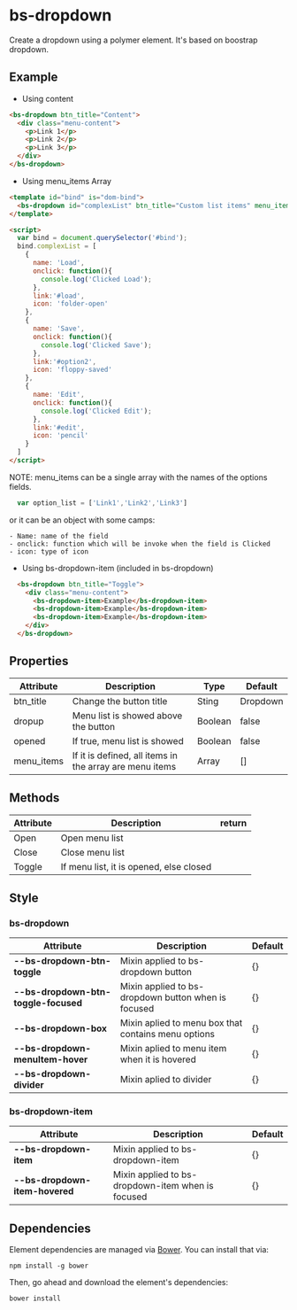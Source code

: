 # bs-dropdown

Create a dropdown using a polymer element. It's based on boostrap dropdown.

## Example
* Using content

``` html
<bs-dropdown btn_title="Content">
  <div class="menu-content">
    <p>Link 1</p>
    <p>Link 2</p>
    <p>Link 3</p>
  </div>
</bs-dropdown>
```

* Using menu_items Array
```html
<template id="bind" is="dom-bind">
  <bs-dropdown id="complexList" btn_title="Custom list items" menu_items="{{complexList}}"> </bs-dropdown>
</template>

<script>
  var bind = document.querySelector('#bind');
  bind.complexList = [
    {
      name: 'Load',
      onclick: function(){
        console.log('Clicked Load');
      },
      link:'#load',
      icon: 'folder-open'
    },
    {
      name: 'Save',
      onclick: function(){
        console.log('Clicked Save');
      },
      link:'#option2',
      icon: 'floppy-saved'
    },
    {
      name: 'Edit',
      onclick: function(){
        console.log('Clicked Edit');
      },
      link:'#edit',
      icon: 'pencil'
    }
  ]
</script>
```
NOTE: menu_items can be a single array with the names of the options fields.
```javascript
  var option_list = ['Link1','Link2','Link3']
```
  or it can be an object with some camps:

    - Name: name of the field
    - onclick: function which will be invoke when the field is Clicked
    - icon: type of icon


* Using bs-dropdown-item (included in bs-dropdown)

```html
  <bs-dropdown btn_title="Toggle">
    <div class="menu-content">
      <bs-dropdown-item>Example</bs-dropdown-item>
      <bs-dropdown-item>Example</bs-dropdown-item>
      <bs-dropdown-item>Example</bs-dropdown-item>
    </div>
  </bs-dropdown>
```

## Properties

| Attribute  | Description                                            | Type    | Default  |
|------------|--------------------------------------------------------|---------|----------|
| btn_title  | Change the button title                                | Sting   | Dropdown |
| dropup     | Menu list is showed above the button                   | Boolean | false    |
| opened     | If true, menu list is showed                           | Boolean | false    |
| menu_items | If it is defined, all items in the array are menu items | Array   | []       |


## Methods

| Attribute | Description                           | return |
|-----------|---------------------------------------|--------|
| Open      | Open menu list                        |        |
| Close     | Close menu list                       |        |
| Toggle    | If menu list, it is opened, else closed |        |

## Style

### bs-dropdown

| Attribute                                        | Description                                                | Default |
|--------------------------------------------------|------------------------------------------------------------|---------|
| __--bs-dropdown-btn-toggle__              | Mixin applied to bs-dropdown button                 | {}      |
| __--bs-dropdown-btn-toggle-focused__      | Mixin applied to bs-dropdown button when is focused | {}      |
| __--bs-dropdown-box__            | Mixin aplied to menu box that contains menu options        | {}      |
| __--bs-dropdown-menuItem-hover__ | Mixin aplied to menu item when it is hovered               | {}      |
| __--bs-dropdown-divider__                 | Mixin aplied to divider                                    | {}      |

### bs-dropdown-item

| Attribute                                        | Description                                              | Default |
|--------------------------------------------------|----------------------------------------------------------|---------|
| __--bs-dropdown-item__                    | Mixin applied to bs-dropdown-item                 | {}      |
| __--bs-dropdown-item-hovered__            | Mixin applied to bs-dropdown-item when is focused | {}      |

## Dependencies

Element dependencies are managed via [Bower](http://bower.io/). You can
install that via:

    npm install -g bower

Then, go ahead and download the element's dependencies:

    bower install
